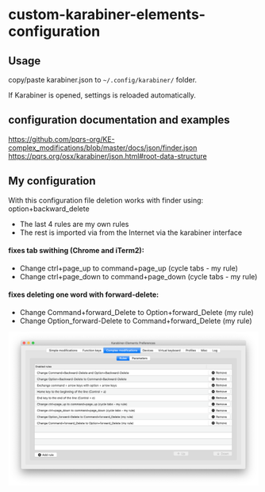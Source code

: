 # custom-karabiner-elements-configuration

## Usage
copy/paste karabiner.json to `~/.config/karabiner/` folder.

If Karabiner is opened, settings is reloaded automatically.

## configuration documentation and examples
https://github.com/pqrs-org/KE-complex_modifications/blob/master/docs/json/finder.json
https://pqrs.org/osx/karabiner/json.html#root-data-structure

## My configuration
With this configuration file deletion works with finder using:
option+backward_delete

* The last 4 rules are my own rules
* The rest is imported via from the Internet via the karabiner interface

#### fixes tab swithing (Chrome and iTerm2):
* Change ctrl+page_up to command+page_up (cycle tabs - my rule)
* Change ctrl+page_down to command+page_down (cycle tabs - my rule)

#### fixes deleting one word with forward-delete:
* Change Command+forward_Delete to Option+forward_Delete (my rule)
* Change Option_forward-Delete to Command+forward_Delete (my rule)
 
![](Screen_Shot.png)
